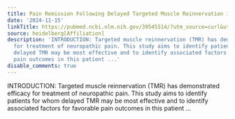 ```yaml
---
title: Pain Remission Following Delayed Targeted Muscle Reinnervation in Amputees
date: '2024-11-15'
linkTitle: https://pubmed.ncbi.nlm.nih.gov/39545514/?utm_source=curl&utm_medium=rss&utm_campaign=pubmed-2&utm_content=1FakS-2QOkCT8HsMOQP1bCRQ4YzyumYOmxmF0moLsQ3dFB1E9V&fc=20220326224207&ff=20241115181609&v=2.18.0.post9+e462414
source: heidelberg[Affiliation]
description: 'INTRODUCTION: Targeted muscle reinnervation (TMR) has demonstrated efficacy
  for treatment of neuropathic pain. This study aims to identify patients for whom
  delayed TMR may be most effective and to identify associated factors for favorable
  pain outcomes in this patient ...'
disable_comments: true
---
```

INTRODUCTION: Targeted muscle reinnervation (TMR) has demonstrated efficacy for treatment of neuropathic pain. This study aims to identify patients for whom delayed TMR may be most effective and to identify associated factors for favorable pain outcomes in this patient ...